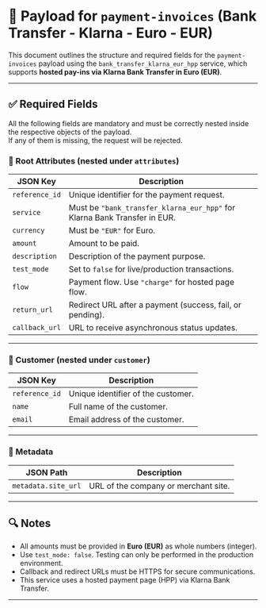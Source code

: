 # 📄 Payload for `payment-invoices` (Bank Transfer - Klarna - Euro - EUR)

This document outlines the structure and required fields for the `payment-invoices` payload using the `bank_transfer_klarna_eur_hpp` service, which supports **hosted pay-ins via Klarna Bank Transfer in Euro (EUR)**.

---

## ✅ Required Fields

All the following fields are mandatory and must be correctly nested inside the respective objects of the payload.  
If any of them is missing, the request will be rejected.

### 🧾 Root Attributes (nested under `attributes`)

| JSON Key       | Description                                                               |
| -------------- | ------------------------------------------------------------------------- |
| `reference_id` | Unique identifier for the payment request.                                |
| `service`      | Must be `"bank_transfer_klarna_eur_hpp"` for Klarna Bank Transfer in EUR. |
| `currency`     | Must be `"EUR"` for Euro.                                                 |
| `amount`       | Amount to be paid.                                                        |
| `description`  | Description of the payment purpose.                                       |
| `test_mode`    | Set to `false` for live/production transactions.                          |
| `flow`         | Payment flow. Use `"charge"` for hosted page flow.                        |
| `return_url`   | Redirect URL after a payment (success, fail, or pending).                 |
| `callback_url` | URL to receive asynchronous status updates.                               |

---

### 👤 Customer (nested under `customer`)

| JSON Key       | Description                        |
| -------------- | ---------------------------------- |
| `reference_id` | Unique identifier of the customer. |
| `name`         | Full name of the customer.         |
| `email`        | Email address of the customer.     |

---

### 🧩 Metadata

| JSON Path           | Description                          |
| ------------------- | ------------------------------------ |
| `metadata.site_url` | URL of the company or merchant site. |

---

## 🔍 Notes

- All amounts must be provided in **Euro (EUR)** as whole numbers (integer).
- Use `test_mode: false`. Testing can only be performed in the production environment.
- Callback and redirect URLs must be HTTPS for secure communications.
- This service uses a hosted payment page (HPP) via Klarna Bank Transfer.

---
